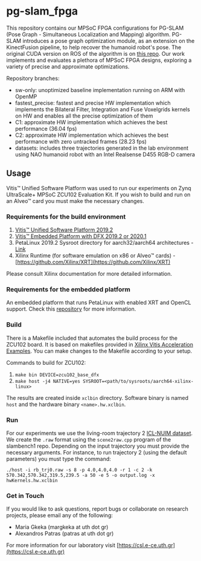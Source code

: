# pg-slam_fpga

This repository contains our MPSoC FPGA configurations for PG-SLAM (Pose Graph - Simultaneous Localization and Mapping) algorithm. PG-SLAM introduces a pose graph optimization module, as an extension on the KinectFusion pipeline, to help recover the humanoid robot's pose. The original CUDA version on ROS of the algorithm is on [this repo](https://github.com/mrsp/slam_stack). Our work implements and evaluates a plethora of MPSoC FPGA designs, exploring a variety of precise and approximate optimizations.

Repository branches:

* sw-only: unoptimized baseline implementation running on ARM with OpenMP
* fastest_precise: fastest and precise HW implementation which implements the Bilateral Filter, Integration and Fuse Voxelgrids kernels on HW and enables all the precise optimization of them
* C1: approximate HW implementation which achieves the best performance (36.04 fps)
* C2: approximate HW implementation which achieves the best performance with zero untracked frames (28.23 fps)
* datasets: includes three trajectories generated in the lab environment using NAO humanoid robot with an Intel Realsense D455 RGB-D camera

## Usage
Vitis™ Unified Software Platform was used to run our experiments on Zynq UltraScale+ MPSoC ZCU102 Evaluation Kit. If you wish to build and run on an Alveo™ card you must make the necessary changes. 

### Requirements for the build environment
1. [Vitis™ Unified Software Platform 2019.2](https://www.xilinx.com/support/download/index.html/content/xilinx/en/downloadNav/vitis/2019-2.html)
2. [Vitis™ Embedded Platform with DFX 2019.2 or 2020.1](https://www.xilinx.com/support/download/index.html/content/xilinx/en/downloadNav/embedded-platforms/2019-2.html)
3. PetaLinux 2019.2 Sysroot directory for aarch32/aarch64 architectures - [Link](https://www.xilinx.com/support/download/index.html/content/xilinx/en/downloadNav/embedded-design-tools/2019-2.html)
4. Xilinx Runtime (for software emulation on x86 or Alveo™ cards) - [https://github.com/Xilinx/XRT](https://github.com/Xilinx/XRT)

Please consult Xilinx documentation for more detailed information.

### Requirements for the embedded platform
An embedded platform that runs PetaLinux with enabled XRT and OpenCL support. Check this [repository](https://github.com/Xilinx/Vitis_Embedded_Platform_Source) for more information.

### Build
There is a Makefile included that automates the build process for the ZCU102 board. It is based on makefiles provided in [Xilinx Vitis Acceleration Examples](https://github.com/Xilinx/Vitis_Accel_Examples/tree/2019.2). You can make changes to the Makefile according to your setup.

Commands to build for ZCU102:
1. `make bin DEVICE=zcu102_base_dfx`
2. `make host -j4 NATIVE=yes SYSROOT=<path/to/sysroots/aarch64-xilinx-linux>`

The results are created inside `xclbin` directory. Software binary is named `host` and the hardware binary `<name>.hw.xclbin`.

### Run
For our experiments we use the living-room trajectory 2 [ICL-NUIM dataset](https://www.doc.ic.ac.uk/~ahanda/VaFRIC/iclnuim.html). We create the `.raw` format using the `scene2raw.cpp` program of the slambench1 repo. Depending on the input trajectory you must provide the necessary arguments. For instance, to run trajectory 2 (using the default parameters) you must type the command:

`./host -i rb_trj0.raw -s 8 -p 4.0,4.0,4.0 -r 1 -c 2 -k 570.342,570.342,319.5,239.5 -a 50 -e 5 -o output.log -x hwKernels.hw.xclbin` 

### Get in Touch

If you would like to ask questions, report bugs or collaborate on research projects, please email any of the following:

 - Maria Gkeka (margkeka at uth dot gr)
 - Alexandros Patras (patras at uth dot gr)

For more information for our laboratory visit [https://csl.e-ce.uth.gr](https://csl.e-ce.uth.gr) 
